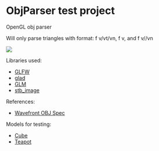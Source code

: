 # ObjParser test project
OpenGL obj parser

Will only parse triangles with format:
f v/vt/vn, f v, and f v//vn


![](objparser.gif)

Libraries used:
- [GLFW](https://www.glfw.org/)
- [glad](https://github.com/dav1dde/glad-web)
- [GLM](https://glm.g-truc.net/0.9.5/api/index.html)
- [stb_image](https://github.com/nothings/stb)

References:
- [Wavefront OBJ Spec](http://paulbourke.net/dataformats/obj/)

Models for testing:
- [Cube](https://gist.github.com/noonat/1131091/450ad7bbb6e0c8fba1854cc86a9f6b7a224fca56)
- [Teapot](https://github.com/kevinroast/phoria.js/blob/master/teapot.obj)


